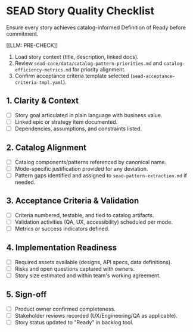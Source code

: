 <!-- Powered by SEAD-METHOD™ Core -->

# SEAD Story Quality Checklist

Ensure every story achieves catalog-informed Definition of Ready before commitment.

[[LLM: PRE-CHECK]]
1. Load story context (title, description, linked docs).
2. Review `sead-core/data/catalog-pattern-priorities.md` and `catalog-efficiency-metrics.md` for priority alignment.
3. Confirm acceptance criteria template selected (`sead-acceptance-criteria-tmpl.yaml`).

## 1. Clarity & Context
- [ ] Story goal articulated in plain language with business value.
- [ ] Linked epic or strategy item documented.
- [ ] Dependencies, assumptions, and constraints listed.

## 2. Catalog Alignment
- [ ] Catalog components/patterns referenced by canonical name.
- [ ] Mode-specific justification provided for any deviation.
- [ ] Pattern gaps identified and assigned to `sead-pattern-extraction.md` if needed.

## 3. Acceptance Criteria & Validation
- [ ] Criteria numbered, testable, and tied to catalog artifacts.
- [ ] Validation activities (QA, UX, accessibility) scheduled per mode.
- [ ] Metrics or success indicators defined.

## 4. Implementation Readiness
- [ ] Required assets available (designs, API specs, data definitions).
- [ ] Risks and open questions captured with owners.
- [ ] Story size estimated and within team's working agreement.

## 5. Sign-off
- [ ] Product owner confirmed completeness.
- [ ] Stakeholder reviews recorded (UX/Engineering/QA as applicable).
- [ ] Story status updated to "Ready" in backlog tool.

